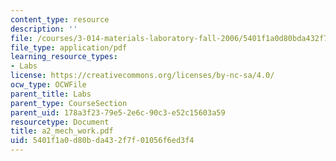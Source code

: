 ```yaml
---
content_type: resource
description: ''
file: /courses/3-014-materials-laboratory-fall-2006/5401f1a0d80bda432f7f01056f6ed3f4_a2_mech_work.pdf
file_type: application/pdf
learning_resource_types:
- Labs
license: https://creativecommons.org/licenses/by-nc-sa/4.0/
ocw_type: OCWFile
parent_title: Labs
parent_type: CourseSection
parent_uid: 178a3f23-79e5-2e6c-90c3-e52c15603a59
resourcetype: Document
title: a2_mech_work.pdf
uid: 5401f1a0-d80b-da43-2f7f-01056f6ed3f4
---
```

